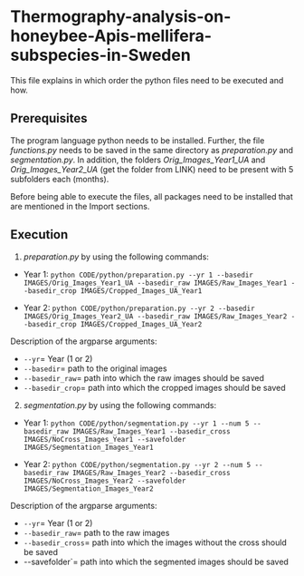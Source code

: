 # Thermography-analysis-on-honeybee-Apis-mellifera-subspecies-in-Sweden

This file explains in which order the python files need to be executed and how.

## Prerequisites
The program language python needs to be installed.
Further, the file *functions.py* needs to be saved in the same directory as *preparation.py* and *segmentation.py*.
In addition, the folders *Orig_Images_Year1_UA* and *Orig_Images_Year2_UA* (get the folder from LINK) need to be present with 5 subfolders each (months).

Before being able to execute the files, all packages need to be installed that are mentioned in the Import sections.

## Execution 

1. *preparation.py* by using the following commands:

- Year 1: `python CODE/python/preparation.py --yr 1 --basedir IMAGES/Orig_Images_Year1_UA --basedir_raw IMAGES/Raw_Images_Year1 --basedir_crop IMAGES/Cropped_Images_UA_Year1`

- Year 2: `python CODE/python/preparation.py --yr 2 --basedir IMAGES/Orig_Images_Year2_UA --basedir_raw IMAGES/Raw_Images_Year2 --basedir_crop IMAGES/Cropped_Images_UA_Year2`

Description of the argparse arguments:
- `--yr`= Year (1 or 2)
- `--basedir`= path to the original images
- `--basedir_raw`= path into which the raw images should be saved
- `--basedir_crop`= path into which the cropped images should be saved

2. *segmentation.py* by using the following commands:

- Year 1: `python CODE/python/segmentation.py --yr 1 --num 5 --basedir_raw IMAGES/Raw_Images_Year1 --basedir_cross IMAGES/NoCross_Images_Year1 --savefolder IMAGES/Segmentation_Images_Year1`

- Year 2: `python CODE/python/segmentation.py --yr 2 --num 5 --basedir_raw IMAGES/Raw_Images_Year2 --basedir_cross IMAGES/NoCross_Images_Year2 --savefolder IMAGES/Segmentation_Images_Year2`

Description of the argparse arguments:
- `--yr`= Year (1 or 2)
- `--basedir_raw`= path to the raw images
- `--basedir_cross`= path into which the images without the cross should be saved
- --savefolder`= path into which the segmented images should be saved
